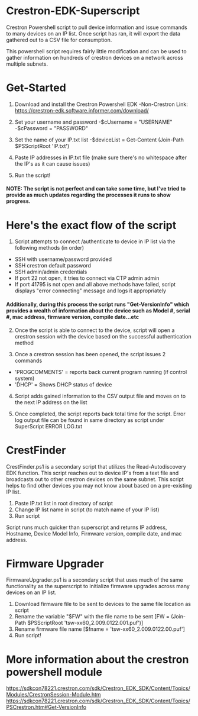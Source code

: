 # Crestron-EDK-Superscript
Crestron Powershell script to pull device information and issue commands to many devices on an IP list.  Once script has ran, it will export the data gathered out to a CSV file for consumption.

This powershell script requires fairly little modification and can be used to gather information on hundreds of crestron devices on a network across multiple subnets.

# Get-Started
1. Download and install the Crestron Powershell EDK 
-Non-Crestron Link: https://crestron-edk.software.informer.com/download/

2. Set your username and password
-$cUsername = "USERNAME"
-$cPassword = "PASSWORD"

3. Set the name of your IP.txt list
-$deviceList = Get-Content (Join-Path $PSScriptRoot 'IP.txt')

4. Paste IP addresses in IP.txt file (make sure there's no whitespace after the IP's as it can cause issues)

5. Run the script!

#### NOTE: The script is not perfect and can take some time, but I've tried to provide as much updates regarding the processes it runs to show progress.  

# Here's the exact flow of the script

1. Script attempts to connect /authenticate to device in IP list via the following methods (in order)
- SSH with username/password provided
- SSH crestron default password
- SSH admin/admin credentials
- If port 22 not open, it tries to connect via CTP admin admin
- If port 41795 is not open and all above methods have failed, script displays "error connecting" message and logs it appropriately

#### Additionally, during this process the script runs "Get-VersionInfo" which provides a wealth of information about the device such as Model #, serial #, mac address, firmware version, compile date...etc

2. Once the script is able to connect to the device, script will open a crestron session with the device based on the successful authentication method

3. Once a crestron session has been opened, the script issues 2 commands
- 'PROGCOMMENTS' = reports back current program running  (if control system)
- 'DHCP' = Shows DHCP status of device 

4. Script adds gained information to the CSV output file and moves on to the next IP address on the list

5. Once completed, the script reports back total time for the script. 
Error log output file can be found in same directory as script under SuperScript ERROR LOG.txt

# CrestFinder
CrestFinder.ps1 is a secondary script that utilizes the Read-Autodiscovery EDK function.  This script reaches out to device IP's from a text file and broadcasts out to other crestron devices on the same subnet.  This script helps to find other devices you may not know about based on a pre-existing IP list.

1.  Paste IP.txt list in root directory of script
2.  Change IP list name in script (to match name of your IP list)
3.  Run script

Script runs much quicker than superscript and returns IP address, Hostname, Device Model Info, Firmware version, compile date, and mac address.

# Firmware Upgrader
FirmwareUpgrader.ps1 is a secondary script that uses much of the same functionality as the superscript to initialize firmware upgrades across many devices on an IP list.

1. Download firmware file to be sent to devices to the same file location as script
2. Rename the variable "$FW" with the file name to be sent [FW = (Join-Path $PSScriptRoot 'tsw-xx60_2.009.0122.001.puf')]
3. Rename firmware file name [$fname = 'tsw-xx60_2.009.0122.00.puf']
4. Run script!


# More information about the crestron powershell module
https://sdkcon78221.crestron.com/sdk/Crestron_EDK_SDK/Content/Topics/Modules/CrestronSession-Module.htm
https://sdkcon78221.crestron.com/sdk/Crestron_EDK_SDK/Content/Topics/PSCrestron.htm#Get-VersionInfo
